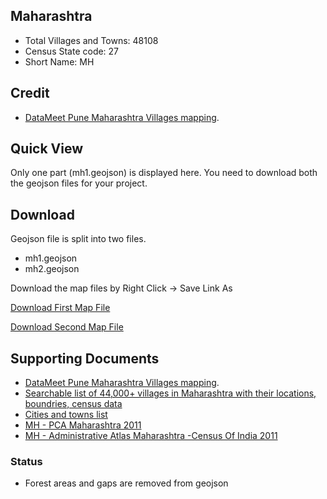 ## Maharashtra

* Total Villages and Towns: 48108
* Census State code: 27
* Short Name: MH

## Credit
- [DataMeet Pune Maharashtra Villages mapping](https://github.com/datameet-pune/datameet-pune.github.io/wiki/Maharashtra-Villages-mapping).

## Quick View
Only one part (mh1.geojson) is displayed here. You need to download both the geojson files for your project.
<div id="map"></div>

## Download
Geojson file is split into two files. 
- mh1.geojson
- mh2.geojson

Download the map files by Right Click -> Save Link As

<a class="btn btn-lg btn-success" href="https://github.com/datameet/indian_village_boundaries/raw/master/mh/mh1.geojson"><i class="fa fa-github fa-2x pull-left"></i> Download First Map File</a>

<a class="btn btn-lg btn-success" href="https://github.com/datameet/indian_village_boundaries/raw/master/mh/mh2.geojson"><i class="fa fa-github fa-2x pull-left"></i> Download Second Map File</a>


## Supporting Documents
- [DataMeet Pune Maharashtra Villages mapping](https://github.com/datameet-pune/datameet-pune.github.io/wiki/Maharashtra-Villages-mapping).
- [Searchable list of 44,000+ villages in Maharashtra with their locations, boundries, census data](http://bricks.curioussouls.in/)
- [Cities and towns list](http://censusindia.gov.in/towns/mah_towns.pdf)
- [MH - PCA Maharashtra 2011](http://pibmumbai.gov.in/English/PDF/E2013_PR798.PDF)
- [MH - Administrative Atlas Maharashtra -Census Of India 2011](http://censusindia.gov.in/2011census/maps/atlas/Maharashtra1.html)



### Status
- Forest areas and gaps are removed from geojson

<script type='text/javascript'>
var map_path = '../minified_maps/mh1_simplified.json';
</script>
<script type='text/javascript' src="/js/extra.js"></script>
